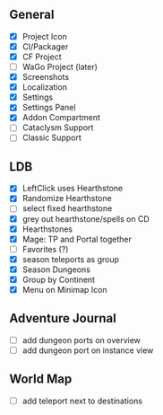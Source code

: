 ## General
 - [x] Project Icon
 - [x] CI/Packager
 - [x] CF Project
 - [ ] WaGo Project (later)
 - [x] Screenshots
 - [x] Localization
 - [x] Settings
 - [x] Settings Panel
 - [x] Addon Compartment
 - [ ] Cataclysm Support
 - [ ] Classic Support

## LDB
 - [x] LeftClick uses Hearthstone
 - [x] Randomize Hearthstone
 - [ ] select fixed hearthstone
 - [x] grey out hearthstone/spells on CD
 - [x] Hearthstones
 - [x] Mage: TP and Portal together
 - [ ] Favorites (?)
 - [x] season teleports as group
 - [x] Season Dungeons
 - [x] Group by Continent
 - [x] Menu on Minimap Icon

## Adventure Journal
 - [ ] add dungeon ports on overview
 - [ ] add dungeon port on instance view

## World Map
 - [ ] add teleport next to destinations